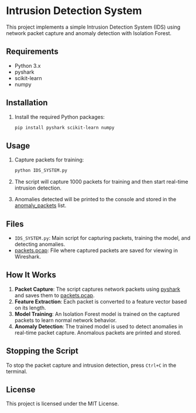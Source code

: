 # Intrusion Detection System

This project implements a simple Intrusion Detection System (IDS) using network packet capture and anomaly detection with Isolation Forest.

## Requirements

- Python 3.x
- pyshark
- scikit-learn
- numpy

## Installation

1. Install the required Python packages:
    ```sh
    pip install pyshark scikit-learn numpy
    ```

## Usage

1. Capture packets for training:
    ```sh
    python IDS_SYSTEM.py
    ```

2. The script will capture 1000 packets for training and then start real-time intrusion detection.

3. Anomalies detected will be printed to the console and stored in the [anomaly_packets](http://_vscodecontentref_/0) list.

## Files

- `IDS_SYSTEM.py`: Main script for capturing packets, training the model, and detecting anomalies.
- [packets.pcap](http://_vscodecontentref_/1): File where captured packets are saved for viewing in Wireshark.

## How It Works

1. **Packet Capture**: The script captures network packets using [pyshark](http://_vscodecontentref_/2) and saves them to [packets.pcap](http://_vscodecontentref_/3).
2. **Feature Extraction**: Each packet is converted to a feature vector based on its length.
3. **Model Training**: An Isolation Forest model is trained on the captured packets to learn normal network behavior.
4. **Anomaly Detection**: The trained model is used to detect anomalies in real-time packet capture. Anomalous packets are printed and stored.

## Stopping the Script

To stop the packet capture and intrusion detection, press `Ctrl+C` in the terminal.

## License

This project is licensed under the MIT License.
